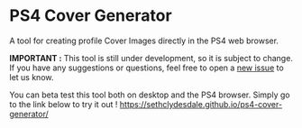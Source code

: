 # PS4 Cover Generator
A tool for creating profile Cover Images directly in the PS4 web browser.

**IMPORTANT :** This tool is still under development, so it is subject to change. If you have any suggestions or questions, feel free to open a [new issue](https://github.com/SethClydesdale/ps4-cover-generator/issues) to let us know. 

You can beta test this tool both on desktop and the PS4 browser. Simply go to the link below to try it out !
https://sethclydesdale.github.io/ps4-cover-generator/
